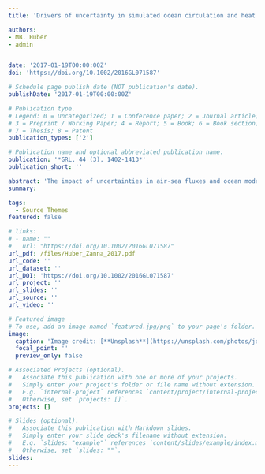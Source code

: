 ```yaml
---
title: 'Drivers of uncertainty in simulated ocean circulation and heat uptake'

authors:
- MB. Huber
- admin 


date: '2017-01-19T00:00:00Z'
doi: 'https://doi.org/10.1002/2016GL071587'

# Schedule page publish date (NOT publication's date).
publishDate: '2017-01-19T00:00:00Z'

# Publication type.
# Legend: 0 = Uncategorized; 1 = Conference paper; 2 = Journal article;
# 3 = Preprint / Working Paper; 4 = Report; 5 = Book; 6 = Book section;
# 7 = Thesis; 8 = Patent
publication_types: ['2']

# Publication name and optional abbreviated publication name.
publication: '*GRL, 44 (3), 1402-1413*'
publication_short: ''

abstract: 'The impact of uncertainties in air-sea fluxes and ocean model parameters on the ocean circulation and ocean heat uptake (OHU) is assessed in a novel modeling framework. We use an ocean-only model forced with the simulated sea surface fields of the CMIP5 climate models. The simulations are performed using control and 1% CO2 warming scenarios. The ocean-only ensemble adequately reproduces the mean Atlantic Meridional Overturning Circulation (AMOC) and the zonally integrated OHU. The ensemble spread in AMOC strength, its weakening, and Atlantic OHU due to different air-sea fluxes is twice as large as the uncertainty range related to vertical and mesocale eddy diffusivities. The sensitivity of OHU to uncertainties in air-sea fluxes and model parameters differs vastly across basins, with the Southern Ocean exhibiting strong sensitivity to air-sea fluxes and model parameters. This study clearly demonstrates that model biases in air-sea fluxes are one of the key sources of uncertainty in climate simulations.'
summary: 

tags:
  - Source Themes
featured: false

# links:
# - name: ""
#   url: "https://doi.org/10.1002/2016GL071587"
url_pdf: /files/Huber_Zanna_2017.pdf
url_code: ''
url_dataset: ''
url_DOI: 'https://doi.org/10.1002/2016GL071587'
url_project: ''
url_slides: ''
url_source: ''
url_video: ''

# Featured image
# To use, add an image named `featured.jpg/png` to your page's folder.
image:
  caption: 'Image credit: [**Unsplash**](https://unsplash.com/photos/jdD8gXaTZsc)'
  focal_point: ''
  preview_only: false

# Associated Projects (optional).
#   Associate this publication with one or more of your projects.
#   Simply enter your project's folder or file name without extension.
#   E.g. `internal-project` references `content/project/internal-project/index.md`.
#   Otherwise, set `projects: []`.
projects: []

# Slides (optional).
#   Associate this publication with Markdown slides.
#   Simply enter your slide deck's filename without extension.
#   E.g. `slides: "example"` references `content/slides/example/index.md`.
#   Otherwise, set `slides: ""`.
slides:
---
```

